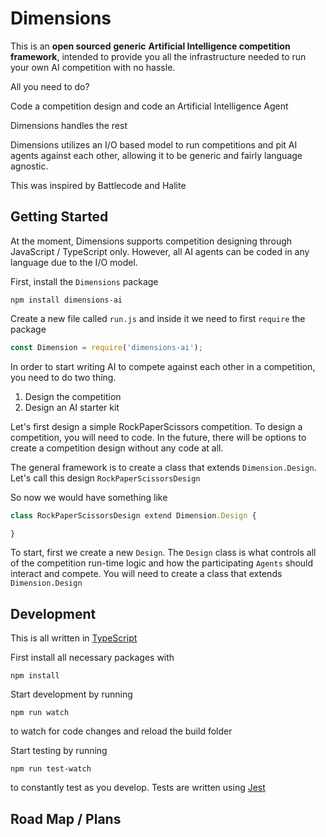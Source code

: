 # Dimensions

This is an **open sourced** **generic** **Artificial Intelligence competition framework**, intended to provide you all the infrastructure needed to run your own AI competition with no hassle.

All you need to do?

Code a competition design and code an Artificial Intelligence Agent

Dimensions handles the rest

Dimensions utilizes an I/O based model to run competitions and pit AI agents against each other, allowing it to be generic and fairly language agnostic.

This was inspired by Battlecode and Halite

## Getting Started

At the moment, Dimensions supports competition designing through JavaScript / TypeScript only. However, all AI agents can be coded in any language due to the I/O model.

First, install the `Dimensions` package

```
npm install dimensions-ai
```

Create a new file called `run.js` and inside it we need to first `require` the package

```js
const Dimension = require('dimensions-ai');
```

In order to start writing AI to compete against each other in a competition, you need to do two thing.

1. Design the competition
2. Design an AI starter kit

Let's first design a simple RockPaperScissors competition. To design a competition, you will need to code. In the future, there will be options to create a competition design without any code at all.

The general framework is to create a class that extends `Dimension.Design`. Let's call this design `RockPaperScissorsDesign`

So now we would have something like

```js
class RockPaperScissorsDesign extend Dimension.Design {

}
```





To start, first we create a new `Design`. The `Design` class is what controls all of the competition run-time logic and how the participating `Agents` should interact and compete. You will need to create a class that extends `Dimension.Design`

## Development

This is all written in [TypeScript](https://www.typescriptlang.org/)

First install all necessary packages with

```
npm install
```

Start development by running

```
npm run watch
```

to watch for code changes and reload the build folder

Start testing by running 

```
npm run test-watch
```

to constantly test as you develop. Tests are written using [Jest](jestjs.io/)

## Road Map / Plans